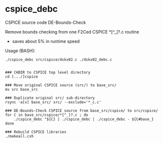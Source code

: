 # cspice\_debc

CSPICE source code DE-Bounds-Check

Remove bounds checking from one F2Ced CSPICE \*[^\_]?.c routine

- saves about 5% in runtime speed

Usage (BASH):

    ./cspice_debc src/cspice/dskx02.c ./dskx02_debc.c


    ### CHDIR to CSPICE top level directory
    cd [.../]cspice

    ### Move original CSPICE source (src/) to base_src/
    mv src base_src

    ### Duplicate original src/ sub-directory
    rsync -a[v] base_src/ src/ --exclude='*_c.c'

    ### DE-Bounds-Check CSPICE source from base_src/cspice/ to src/cspice/
    for C in base_src/cspice/*[^_]?.c ; do
        ./cspice_debc "${C} | ./cspice_debc | ./cspice_debc - ${C#base_}
    done

    ### Rebuild CSPICE libraries
    ./makeall.csh

